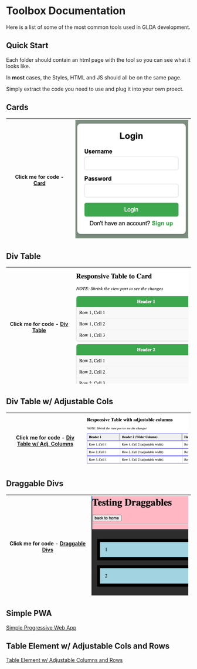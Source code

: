 # Toolbox Documentation

Here is a list of some of the most common tools used in GLDA development.

## Quick Start

Each folder should contain an html page with the tool so you can see what it looks like.

In **most** cases, the Styles, HTML and JS should all be on the same page.

Simply extract the code you need to use and plug it into your own proect.

## Cards

<!-- [Cards](./card/card.html) or  -->

| Click me for code - <a href="./card/card.html" target="blank">Card</a> | ![Alt text](./card/card.png "Card Img") |
| ---------------------------------------------------------------------- | --------------------------------------- |

## Div Table

| Click me for code - <a href="./divtable/divtable.html" target="blank">Div Table</a> | ![Alt text](./divtable/divtable.png "Div Table Img") |
| ----------------------------------------------------------------------------------- | ---------------------------------------------------- |

## Div Table w/ Adjustable Cols

| Click me for code - <a href="./divtableadjustcol/divtableadjustcol.html" target="blank">Div Table w/ Adj. Columns</a> | ![Alt text](./divtableadjustcol/divtablewadjcol.png "Div Table Adjustable Cols Img") |
| --------------------------------------------------------------------------------------------------------------------- | ------------------------------------------------------------------------------------ |

## Draggable Divs

| Click me for code - <a href="./draggable/draggable.html" target="blank">Draggable Divs</a> | ![Alt text](./draggable/draggable.png "Draggables Img") |
| ------------------------------------------------------------------------------------------ | ------------------------------------------------------- |

## Simple PWA

<a href="./pwasimple/pwasimple.html" target="blank">Simple Progressive Web App</a>

## Table Element w/ Adjustable Cols and Rows

<a href="./tableadjcolrow/tableadjcolrow.html" target="blank">Table Element w/ Adjustable Columns and Rows</a>
